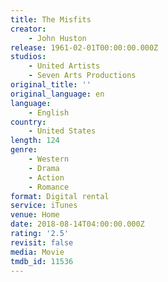 ```yaml
---
title: The Misfits
creator:
    - John Huston
release: 1961-02-01T00:00:00.000Z
studios:
    - United Artists
    - Seven Arts Productions
original_title: ''
original_language: en
language:
    - English
country:
    - United States
length: 124
genre:
    - Western
    - Drama
    - Action
    - Romance
format: Digital rental
service: iTunes
venue: Home
date: 2018-08-14T04:00:00.000Z
rating: '2.5'
revisit: false
media: Movie
tmdb_id: 11536
---
```



